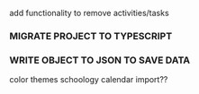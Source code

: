 add functionality to remove activities/tasks

### MIGRATE PROJECT TO TYPESCRIPT

### WRITE OBJECT TO JSON TO SAVE DATA

color themes
schoology calendar import??
